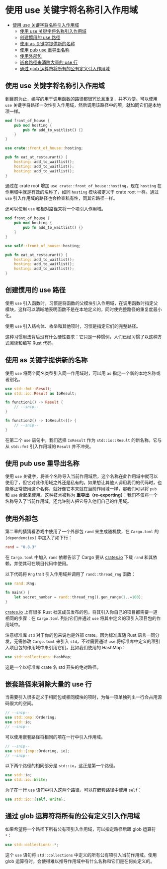 # 使用 use 关键字将名称引入作用域

- [使用 use 关键字将名称引入作用域](#使用-use-关键字将名称引入作用域)
  - [使用 use 关键字将名称引入作用域](#使用-use-关键字将名称引入作用域-1)
  - [创建惯用的 use 路径](#创建惯用的-use-路径)
  - [使用 as 关键字提供新的名称](#使用-as-关键字提供新的名称)
  - [使用 pub use 重导出名称](#使用-pub-use-重导出名称)
  - [使用外部包](#使用外部包)
  - [嵌套路径来消除大量的 use 行](#嵌套路径来消除大量的-use-行)
  - [通过 glob 运算符将所有的公有定义引入作用域](#通过-glob-运算符将所有的公有定义引入作用域)

## 使用 use 关键字将名称引入作用域

到目前为止，编写的用于调用函数的路径都很冗长且重复，并不方便。可以使用 `use` 关键字将路径一次性引入作用域，然后调用该路径中的项，就如同它们是本地项一样。

```rust
mod front_of_house {
    pub mod hosting {
        pub fn add_to_waitlist() {}
    }
}

use crate::front_of_house::hosting;

pub fn eat_at_restaurant() {
    hosting::add_to_waitlist();
    hosting::add_to_waitlist();
    hosting::add_to_waitlist();
}
```

通过在 crate root 增加 `use crate::front_of_house::hosting`，现在 `hosting` 在作用域中就是有效的名称了，如同 `hosting` 模块被定义于 crate root 一样。通过 `use` 引入作用域的路径也会检查私有性，同其它路径一样。

还可以使用 `use` 和相对路径来将一个项引入作用域。

```rust
mod front_of_house {
    pub mod hosting {
        pub fn add_to_waitlist() {}
    }
}

use self::front_of_house::hosting;

pub fn eat_at_restaurant() {
    hosting::add_to_waitlist();
    hosting::add_to_waitlist();
    hosting::add_to_waitlist();
}
```

## 创建惯用的 use 路径

使用 `use` 引入函数时，习惯是将函数的父模块引入作用域，在调用函数时指定父模块，这样可以清晰地表明函数不是在本地定义的，同时使完整路径的重复度最小化。

使用 `use` 引入结构体、枚举和其他项时，习惯是指定它们的完整路径。

这种习惯用法背后没有什么硬性要求：它只是一种惯例，人们已经习惯了以这种方式阅读和编写 Rust 代码。

## 使用 as 关键字提供新的名称

使用 `use` 将两个同名类型引入同一作用域时，可以用 `as` 指定一个新的本地名称或者别名。

```rust
use std::fmt::Result;
use std::io::Result as IoResult;

fn function1() -> Result {
    // --snip--
}

fn function2() -> IoResult<()> {
    // --snip--
}
```

在第二个 `use` 语句中，我们选择 `IoResult` 作为 `std::io::Result` 的新名称，它与从 `std::fmt` 引入作用域的 `Result` 并不冲突。

## 使用 pub use 重导出名称

使用 `use` 关键字，将某个名称导入当前作用域后，这个名称在此作用域中就可以使用了，但它对此作用域之外还是私有的。如果想让其他人调用我们的代码时，也能够正常使用这个名称，就好像它本来就在当前作用域一样，那我们可以将 `pub` 和 `use` 合起来使用。这种技术被称为 **重导出（re-exporting）**：我们不仅将一个名称导入了当前作用域，还允许别人把它导入他们自己的作用域。

## 使用外部包

第二章的猜猜看游戏中使用了一个外部包 `rand` 来生成随机数，在 `Cargo.toml` 的 `[dependencies]` 中加入了如下行：

```toml
rand = "0.8.3"
```

在 `Cargo.toml` 中加入 `rand` 依赖告诉了 Cargo 要从 [crates.io](https://crates.io/) 下载 `rand` 和其依赖，并使其可在项目代码中使用。

以下代码将 `Rng` trait 引入作用域并调用了 `rand::thread_rng` 函数：

```rust
use rand::Rng;

fn main() {
    let secret_number = rand::thread_rng().gen_range(1..=100);
}
```

[crates.io](https://crates.io/) 上有很多 Rust 社区成员发布的包，将其引入你自己的项目都需要一道相同的步骤：在 `Cargo.toml` 列出它们并通过 `use` 将其中定义的项引入项目包的作用域中。

注意标准库 `std` 对于你的包来说也是外部 crate。因为标准库随 Rust 语言一同分发，无需修改 `Cargo.toml` 来引入 `std`，不过需要通过 `use` 将标准库中定义的项引入项目包的作用域中来引用它们，比如我们使用的 HashMap：

```rust
use std::collections::HashMap;
```

这是一个以标准库 crate 名 std 开头的绝对路径。

## 嵌套路径来消除大量的 use 行

当需要引入很多定义于相同包或相同模块的项时，为每一项单独列出一行会占用源码很大的空间。

```rust
// --snip--
use std::cmp::Ordering;
use std::io;
// --snip--
```

可以使用嵌套路径将相同的项在一行中引入作用域。

```rust
// --snip--
use std::{cmp::Ordering, io};
// --snip--
```

以下两个路径的相同部分是 `std::io`，这正是第一个路径。

```rust
use std::io;
use std::io::Write;
```

为了在一行 `use` 语句中引入这两个路径，可以在嵌套路径中使用 `self`：

```rust
use std::io::{self, Write};
```

## 通过 glob 运算符将所有的公有定义引入作用域

如果希望将一个路径下所有公有项引入作用域，可以指定路径后跟 glob 运算符 `*`：

```rust
use std::collections::*;
```

这个 `use` 语句将 `std::collections` 中定义的所有公有项引入当前作用域。使用 glob 运算符时，会使得难以推导作用域中有什么名称和它们是在何处定义的。
